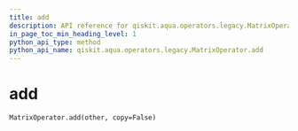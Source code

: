 ```yaml
---
title: add
description: API reference for qiskit.aqua.operators.legacy.MatrixOperator.add
in_page_toc_min_heading_level: 1
python_api_type: method
python_api_name: qiskit.aqua.operators.legacy.MatrixOperator.add
---
```


# add

<span id="qiskit.aqua.operators.legacy.MatrixOperator.add" />

`MatrixOperator.add(other, copy=False)`

